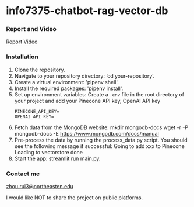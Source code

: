 # info7375-chatbot-rag-vector-db

### Report and Video

[Report](./Ruis_Report.pdf)
[Video](https://youtu.be/3rSdGStHiIc)

### Installation

1. Clone the repository.
2. Navigate to your repository directory: ‘cd your-repository’.
3. Create a virtual environment: 'pipenv shell'.
4. Install the required packages: 'pipenv install'.
5. Set up environment variables:
   Create a `.env` file in the root directory of your project and add your Pinecone API key, OpenAI API key
   ```
   PINECONE_API_KEY=
   OPENAI_API_KEY=
   ```
6. Fetch data from the MongoDB website:
   mkdir mongodb-docs
   wget -r -P mongodb-docs -E https://www.mongodb.com/docs/manual
7. Pre-process the data by running the process_data.py script. You should see the following message if successful:
   Going to add xxx to Pinecone
   Loading to vectorstore done
8. Start the app: streamlit run main.py.

### Contact me
zhou.rui3@northeasten.edu

I would like NOT to share the project on public platforms.
